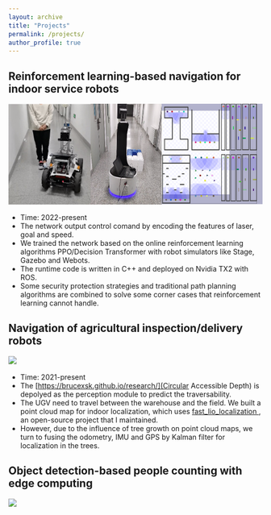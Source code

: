 ```yaml
---
layout: archive
title: "Projects"
permalink: /projects/
author_profile: true
---
```


## Reinforcement learning-based navigation for indoor service robots

<img src="/images/project_ugv.png" height="200x">

- Time: 2022-present
- The network output control comand by encoding the features of laser, goal and speed.
- We trained the network based on the online reinforcement learning algorithms PPO/Decision Transformer with robot simulators like Stage, Gazebo and Webots.
- The runtime code is written in C++ and deployed on Nvidia TX2 with ROS.
- Some security protection strategies and traditional path planning algorithms are combined to solve some corner cases that reinforcement learning cannot handle.

## Navigation of agricultural inspection/delivery robots

<img src="/images/project_agriculture.png" height="200x">

- Time: 2021-present
- The [https://brucexsk.github.io/research/](Circular Accessible Depth) is depolyed as the perception module to predict the traversability.
- The UGV need to travel between the warehouse and the field. We built a point cloud map for indoor localization, which uses [fast_lio_localization
](https://github.com/BruceXSK/fast_lio_localization), an open-source project that I maintained.
- However, due to the influence of tree growth on point cloud maps, we turn to fusing the odometry, IMU and GPS by Kalman filter for localization in the trees.

## Object detection-based people counting with edge computing

<img src="/images/project_count.png" height="200x">
